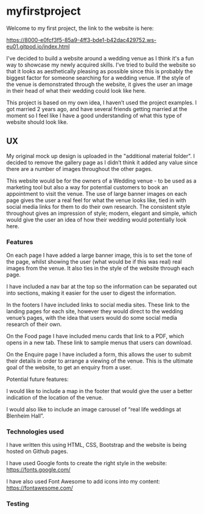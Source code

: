 # myfirstproject
 
Welcome to my first project, the link to the website is here:
 
https://8000-e0fcf3f5-85a9-4ff3-bde1-b42dac429752.ws-eu01.gitpod.io/index.html
 
I've decided to build a website around a wedding venue as I think it's a fun way to showcase my newly acquired skills. I’ve tried to build the website so that it looks as aesthetically pleasing as possible since this is probably the biggest factor for someone searching for a wedding venue. If the style of the venue is demonstrated through the website, it gives the user an image in their head of what their wedding could look like here.
 
This project is based on my own idea, I haven’t used the project examples. I got married 2 years ago, and have several friends getting married at the moment so I feel like I have a good understanding of what this type of website should look like.
 
## UX
 
My original mock up design is uploaded in the "additional material folder". I decided to remove the gallery page as I didn’t think it added any value since there are a number of images throughout the other pages.
 
This website would be for the owners of a Wedding venue - to be used as a marketing tool but also a way for potential customers to book an appointment to visit the venue. The use of large banner images on each page gives the user a real feel for what the venue looks like, tied in with social media links for them to do their own research. The consistent style throughout gives an impression of style; modern, elegant and simple, which would give the user an idea of how their wedding would potentially look here.  
 
### Features

On each page I have added a large banner image, this is to set the tone of the page, whilst showing the user (what would be if this was real) real images from the venue. It also ties in the style of the website through each page.

I have included a nav bar at the top so the information can be separated out into sections, making it easier for the user to digest the information.

In the footers I have included links to social media sites. These link to the landing pages for each site, however they would direct to the wedding venue’s pages, with the idea that users would do some social media research of their own.

On the Food page I have included menu cards that link to a PDF, which opens in a new tab. These link to sample menus that users can download.

On the Enquire page I have included a form, this allows the user to submit their details in order to arrange a viewing of the venue. This is the ultimate goal of the website, to get an enquiry from a user.

Potential future features:

I would like to include a map in the footer that would give the user a better indication of the location of the venue.

I would also like to include an image carousel of “real life weddings at Blenheim Hall”.

### Technologies used
 
I have written this using HTML, CSS, Bootstrap and the website is being hosted on Github pages.

I have used Google fonts to create the right style in the website: https://fonts.google.com/

I have also used Font Awesome to add icons into my content: https://fontawesome.com/

### Testing
 


